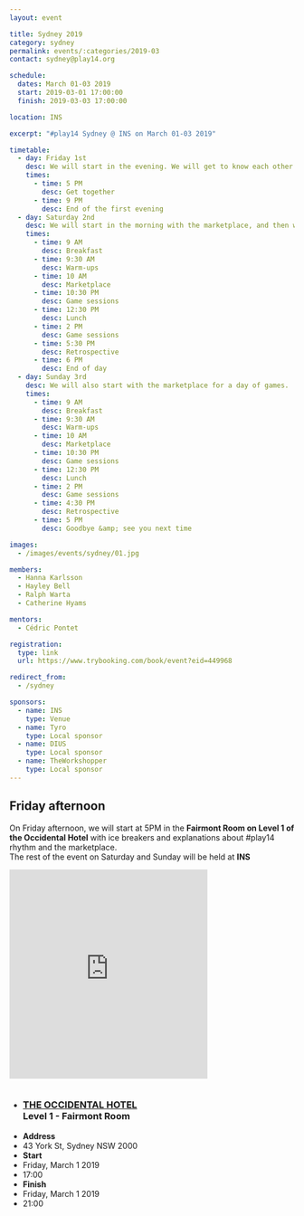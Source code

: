```yaml
---
layout: event

title: Sydney 2019
category: sydney
permalink: events/:categories/2019-03
contact: sydney@play14.org

schedule:
  dates: March 01-03 2019
  start: 2019-03-01 17:00:00
  finish: 2019-03-03 17:00:00

location: INS

excerpt: "#play14 Sydney @ INS on March 01-03 2019"

timetable:
  - day: Friday 1st
    desc: We will start in the evening. We will get to know each other over a bit of food and drinks, and a few games.
    times:
      - time: 5 PM
        desc: Get together
      - time: 9 PM
        desc: End of the first evening
  - day: Saturday 2nd
    desc: We will start in the morning with the marketplace, and then we will play games all day long.
    times:
      - time: 9 AM
        desc: Breakfast
      - time: 9:30 AM
        desc: Warm-ups
      - time: 10 AM
        desc: Marketplace
      - time: 10:30 PM
        desc: Game sessions
      - time: 12:30 PM
        desc: Lunch
      - time: 2 PM
        desc: Game sessions
      - time: 5:30 PM
        desc: Retrospective
      - time: 6 PM
        desc: End of day
  - day: Sunday 3rd
    desc: We will also start with the marketplace for a day of games.
    times:
      - time: 9 AM
        desc: Breakfast
      - time: 9:30 AM
        desc: Warm-ups
      - time: 10 AM
        desc: Marketplace
      - time: 10:30 PM
        desc: Game sessions
      - time: 12:30 PM
        desc: Lunch
      - time: 2 PM
        desc: Game sessions
      - time: 4:30 PM
        desc: Retrospective
      - time: 5 PM
        desc: Goodbye &amp; see you next time

images:
  - /images/events/sydney/01.jpg

members:
  - Hanna Karlsson
  - Hayley Bell
  - Ralph Warta
  - Catherine Hyams

mentors:
  - Cédric Pontet

registration:
  type: link
  url: https://www.trybooking.com/book/event?eid=449968

redirect_from:
  - /sydney

sponsors:
  - name: INS
    type: Venue
  - name: Tyro
    type: Local sponsor
  - name: DIUS
    type: Local sponsor
  - name: TheWorkshopper
    type: Local sponsor
---
```


## Friday afternoon

<p>
  On Friday afternoon, we will start at 5PM in the <strong>Fairmont Room on Level 1 of the Occidental Hotel</strong> with ice breakers and explanations about #play14 rhythm and the marketplace.<br>
  The rest of the event on Saturday and Sunday will be held at <strong>INS</strong>
</p>
<div class='row'>
  <div class='two spacing'></div>
  <!-- Images -->
  <div class='large-5 columns'>
    <div class='mod modBoxedSlider'>
      <div class='slides'>
          <div class="slide">
            <img src="/images/events/sydney/2019/occidental-hotel.jpg" alt="" style="display:block; max-height:500px; width: auto;">
          </div>
      </div>
    </div>
  </div>
  <div class='large-3 columns'>
    <iframe src="https://www.google.com/maps/embed?pb=!1m14!1m8!1m3!1d13251.559650127318!2d151.205624!3d-33.8667279!3m2!1i1024!2i768!4f13.1!3m3!1m2!1s0x0%3A0x1d0ebd99670aed86!2sThe+Occidental+Hotel!5e0!3m2!1sen!2sau!4v1550569291884" width="350" height="370" frameborder="0" style="border:0" allowfullscreen></iframe>
  </div>
  <div class='large-3 columns'>
    <ul class='info'>
      <li>
        <h3>
          <a href="http://theoccidental.com/" target="_blank">
            THE OCCIDENTAL HOTEL
          </a>
          <br>
          Level 1 - Fairmont Room
        </h3>
      </li>
        <li>
          <div class='spacing'></div>
          <strong>Address</strong>
        </li>
        <li>
          43 York St, Sydney NSW 2000
        </li>
        <li>
          <div class='spacing'></div>
          <strong>Start</strong>
        </li>
        <li>
          Friday, March 1 2019
        </li>
        <li>
          17:00
        </li>
        <li>
          <div class='spacing'></div>
          <strong>Finish</strong>
        </li>
        <li>
          Friday, March 1 2019
        </li>
        <li>
          21:00
        </li>
    </ul>
  </div>
</div>
